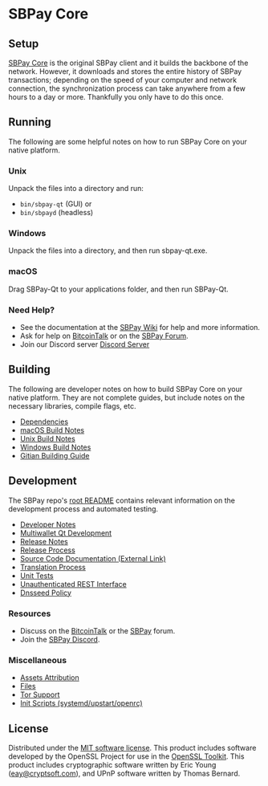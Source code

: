 SBPay Core
=============

Setup
---------------------
[SBPay Core](http://sbpay.org/wallet) is the original SBPay client and it builds the backbone of the network. However, it downloads and stores the entire history of SBPay transactions; depending on the speed of your computer and network connection, the synchronization process can take anywhere from a few hours to a day or more. Thankfully you only have to do this once.

Running
---------------------
The following are some helpful notes on how to run SBPay Core on your native platform.

### Unix

Unpack the files into a directory and run:

- `bin/sbpay-qt` (GUI) or
- `bin/sbpayd` (headless)

### Windows

Unpack the files into a directory, and then run sbpay-qt.exe.

### macOS

Drag SBPay-Qt to your applications folder, and then run SBPay-Qt.

### Need Help?

* See the documentation at the [SBPay Wiki](https://github.com/SBPay-Project/SBPay/wiki)
for help and more information.
* Ask for help on [BitcoinTalk](https://bitcointalk.org/index.php?topic=1262920.0) or on the [SBPay Forum](http://forum.sbpay.org/).
* Join our Discord server [Discord Server](https://discord.sbpay.org)

Building
---------------------
The following are developer notes on how to build SBPay Core on your native platform. They are not complete guides, but include notes on the necessary libraries, compile flags, etc.

- [Dependencies](dependencies.md)
- [macOS Build Notes](build-osx.md)
- [Unix Build Notes](build-unix.md)
- [Windows Build Notes](build-windows.md)
- [Gitian Building Guide](gitian-building.md)

Development
---------------------
The SBPay repo's [root README](/README.md) contains relevant information on the development process and automated testing.

- [Developer Notes](developer-notes.md)
- [Multiwallet Qt Development](multiwallet-qt.md)
- [Release Notes](release-notes.md)
- [Release Process](release-process.md)
- [Source Code Documentation (External Link)](https://www.fuzzbawls.pw/sbpay/doxygen/)
- [Translation Process](translation_process.md)
- [Unit Tests](unit-tests.md)
- [Unauthenticated REST Interface](REST-interface.md)
- [Dnsseed Policy](dnsseed-policy.md)

### Resources
* Discuss on the [BitcoinTalk](https://bitcointalk.org/index.php?topic=1262920.0) or the [SBPay](http://forum.sbpay.org/) forum.
* Join the [SBPay Discord](https://discord.sbpay.org).

### Miscellaneous
- [Assets Attribution](assets-attribution.md)
- [Files](files.md)
- [Tor Support](tor.md)
- [Init Scripts (systemd/upstart/openrc)](init.md)

License
---------------------
Distributed under the [MIT software license](/COPYING).
This product includes software developed by the OpenSSL Project for use in the [OpenSSL Toolkit](https://www.openssl.org/). This product includes
cryptographic software written by Eric Young ([eay@cryptsoft.com](mailto:eay@cryptsoft.com)), and UPnP software written by Thomas Bernard.
